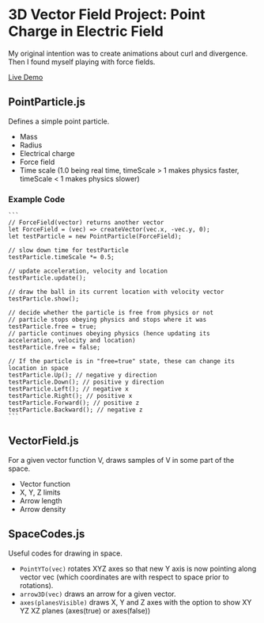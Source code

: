 # 3D Vector Field Project: Point Charge in Electric Field

My original intention was to create animations about curl and divergence. Then I found myself playing with force fields.

[Live Demo](https://alpersunter.github.io/VectorField/)

  ## PointParticle.js
  Defines a simple point particle.
   - Mass
   - Radius
   - Electrical charge
   - Force field
   - Time scale (1.0 being real time, timeScale > 1 makes physics faster, timeScale < 1 makes physics slower)
    
   ### Example Code
    
    ```
    // ForceField(vector) returns another vector
    let ForceField = (vec) => createVector(vec.x, -vec.y, 0);
    let testParticle = new PointParticle(ForceField);
    
    // slow down time for testParticle
    testParticle.timeScale *= 0.5;
    
    // update acceleration, velocity and location
    testParticle.update();
    
    // draw the ball in its current location with velocity vector
    testParticle.show();
    
    // decide whether the particle is free from physics or not
    // particle stops obeying physics and stops where it was
    testParticle.free = true;
    // particle continues obeying physics (hence updating its acceleration, velocity and location)
    testParticle.free = false;
    
    // If the particle is in "free=true" state, these can change its location in space
    testParticle.Up(); // negative y direction
    testParticle.Down(); // positive y direction
    testParticle.Left(); // negative x
    testParticle.Right(); // positive x
    testParticle.Forward(); // positive z
    testParticle.Backward(); // negative z
    ```

  ## VectorField.js
  For a given vector function V, draws samples of V in some part of the space.
   - Vector function
   - X, Y, Z limits
   - Arrow length
   - Arrow density

  ## SpaceCodes.js
  Useful codes for drawing in space.
   - `PointYTo(vec)` rotates XYZ axes so that new Y axis is now pointing along vector vec (which coordinates are with respect to space prior to rotations).
   - `arrow3D(vec)` draws an arrow for a given vector.
   - `axes(planesVisible)` draws X, Y and Z axes with the option to show XY YZ XZ planes (axes(true) or axes(false))
    
